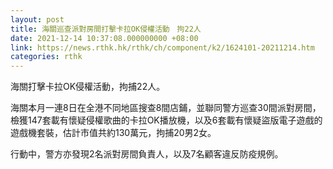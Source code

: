 ```yaml
---
layout: post
title: 海關巡查派對房間打擊卡拉OK侵權活動　拘22人
date: 2021-12-14 10:37:08.000000000 +08:00
link: https://news.rthk.hk/rthk/ch/component/k2/1624101-20211214.htm
categories: rthk
---
```


海關打擊卡拉OK侵權活動，拘捕22人。

海關本月一連8日在全港不同地區搜查8間店鋪，並聯同警方巡查30間派對房間，檢獲147套載有懷疑侵權歌曲的卡拉OK播放機，以及6套載有懷疑盜版電子遊戲的遊戲機套裝，估計市值共約130萬元，拘捕20男2女。

行動中，警方亦發現2名派對房間負責人，以及7名顧客違反防疫規例。
